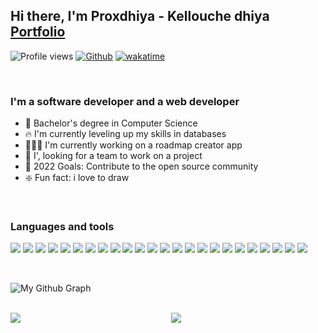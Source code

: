 ## Hi there, I'm Proxdhiya - Kellouche dhiya [Portfolio](https://proxdhiya.github.io/proXDhiya-portfolio/)

![Profile views](https://page-views.glitch.me/badge?page_id=proXDhiya.visitor-badge)
[![Github](https://img.shields.io/github/followers/proXDhiya?label=Follow&style=social)](https://github.com/proXDhiya)
[![wakatime](https://wakatime.com/badge/user/eee74027-39b5-400f-85f8-8cab13f6b3ae.svg)](https://wakatime.com/@eee74027-39b5-400f-85f8-8cab13f6b3ae)

<br />

### I'm a software developer and a web developer

- 🔭 Bachelor's degree in Computer Science
- 🔥 I'm currently leveling up my skills in databases
- 👨🏻‍💻 I'm currently working on a roadmap creator app
- 👥 I', looking for a team to work on a project
- 📆 2022 Goals: Contribute to the open source community
- ❇️ Fun fact: i love to draw

<br />

### Languages and tools
![](https://skillicons.dev/icons?i=c)
![](https://skillicons.dev/icons?i=cpp)
![](https://skillicons.dev/icons?i=java)
![](https://skillicons.dev/icons?i=php)
![](https://skillicons.dev/icons?i=js)
![](https://skillicons.dev/icons?i=html)
![](https://skillicons.dev/icons?i=css)
![](https://skillicons.dev/icons?i=pug)
![](https://skillicons.dev/icons?i=dart)
![](https://skillicons.dev/icons?i=flutter)
![](https://skillicons.dev/icons?i=nodejs)
![](https://skillicons.dev/icons?i=express)
![](https://skillicons.dev/icons?i=electron)
![](https://skillicons.dev/icons?i=bash)
![](https://skillicons.dev/icons?i=git)
![](https://skillicons.dev/icons?i=github)
![](https://skillicons.dev/icons?i=mysql)
![](https://skillicons.dev/icons?i=postgresql)
![](https://skillicons.dev/icons?i=sqlite)
![](https://skillicons.dev/icons?i=figma)
![](https://skillicons.dev/icons?i=vscode)
![](https://skillicons.dev/icons?i=heroku)
![](https://skillicons.dev/icons?i=discord)
![](https://skillicons.dev/icons?i=bots)

<br />

![My Github Graph](https://activity-graph.herokuapp.com/graph?username=proXDhiya&bg_color=dcf0f3&color=4b1a1c&line=fa595f)

<br />

<div style="display: grid; grid-template-columns: repeat(2, 1fr); grid-gap: 10px;">
    <img src="https://github-readme-stats.vercel.app/api?username=proXDhiya&title_color=fa595f&bg_color=dcf0f3"/>
    <img src="https://github-readme-streak-stats.herokuapp.com/?user=proXDhiya&background=dcf0f3&ring=fa595f&currStreakLabel=4b1a1c"/>
</div>

